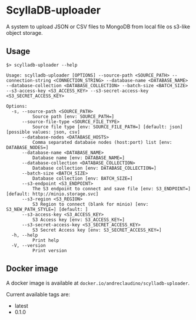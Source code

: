# ScyllaDB-uploader

A system to upload JSON or CSV files to MongoDB from local file os s3-like object storage.

## Usage


```
$> scylladb-uploader --help

Usage: scylladb-uploader [OPTIONS] --source-path <SOURCE_PATH> --connection-string <CONNECTION_STRING> --database-name <DATABASE_NAME> --database-collection <DATABASE_COLLECTION> --batch-size <BATCH_SIZE> --s3-access-key <S3_ACCESS_KEY> --s3-secret-access-key <S3_SECRET_ACCESS_KEY>

Options:
  -s, --source-path <SOURCE_PATH>
          Source path [env: SOURCE_PATH=]
      --source-file-type <SOURCE_FILE_TYPE>
          Source file type [env: SOURCE_FILE_PATH=] [default: json] [possible values: json, csv]
      --database-nodes <DATABASE_HOSTS>
          Comma separated database nodes (host:port) list [env: DATABASE_NODES=]
      --database-name <DATABASE_NAME>
          Database name [env: DATABASE_NAME=]
      --database-collection <DATABASE_COLLECTION>
          Database collection [env: DATABASE_COLLECTION=]
      --batch-size <BATCH_SIZE>
          Database collection [env: BATCH_SIZE=]
      --s3-endpoint <S3_ENDPOINT>
          The S3 endpoint to connect and save file [env: S3_ENDPOINT=] [default: http://minio.storage.svc]
      --s3-region <S3_REGION>
          S3 Region to connect (blank for minio) [env: S3_NEW_PATH_STYLE=] [default: ]
      --s3-access-key <S3_ACCESS_KEY>
          S3 Access key [env: S3_ACCESS_KEY=]
      --s3-secret-access-key <S3_SECRET_ACCESS_KEY>
          S3 Secret Access key [env: S3_SECRET_ACCESS_KEY=]
  -h, --help
          Print help
  -V, --version
          Print version
```

## Docker image

A docker image is available at `docker.io/andreclaudino/scylladb-uploader`.

Current available tags are:

* latest
* 0.1.0
